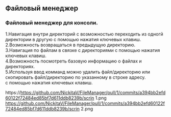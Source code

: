 ## Файловый менеджер
### Файловый менеджер для консоли.  
1.Навигация внутри директорий с возможностью переходить из одногй директории в другую с помощью нажатия ключевых клавиш.  
2.Возможность возвращаться в предыдущую директорию.  
3.Навигация по файлам в связке с директориями с помощью нажатия ключевых клавиш.  
4.Возможность посмотреть базовую информацию о файлах и директориях.  
5.Используя ввод комманд можно удалить файл/директорию или скопировать файл/директорию по указанному в строке адресу.  
с помощью нажатия ключевых клавиш.  

https://https://github.com/NickitaV/FileManager/pull/1/commits/a394bb2efd60122f72484ed85bf7d611ddb8239b/scrin 1.png  
https://github.com/NickitaV/FileManager/pull/1/commits/a394bb2efd60122f72484ed85bf7d611ddb8239b/scrin 2.png  
